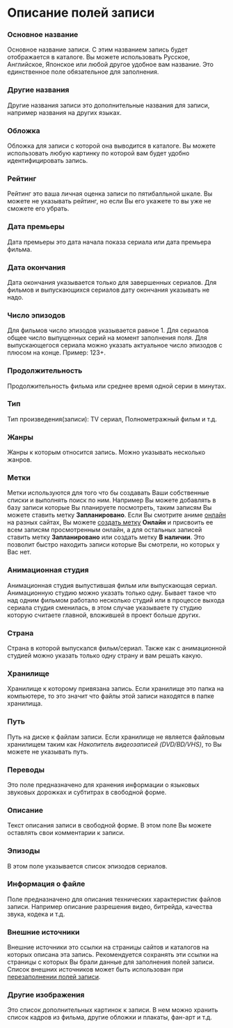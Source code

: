 # Описание полей записи

### Основное название
Основное название записи. С этим названием запись будет отображается в каталоге. Вы можете использовать Русское,
Английское, Японское или любой другое удобное вам название. Это единственное поле обязательное для заполнения.

### Другие названия
Другие названия записи это дополнительные названия для записи, например названия на других языках.

### Обложка
Обложка для записи с которой она выводится в каталоге. Вы можете использовать любую картинку по которой вам будет
удобно идентифицировать запись.

### Рейтинг
Рейтинг это ваша личная оценка записи по пятибалльной шкале. Вы можете не указывать рейтинг, но если Вы его укажете то
вы уже не сможете его убрать.

### Дата премьеры
Дата премьеры это дата начала показа сериала или дата премьера фильма.

### Дата окончания
Дата окончания указывается только для завершенных сериалов. Для фильмов и выпускающихся сериалов дату окончания
указывать не надо.

### Число эпизодов
Для фильмов число эпизодов указывается равное 1. Для сериалов общее число выпущенных серий на момент заполнения поля.
Для выпускающегося сериала можно указать актуальное число эпизодов с плюсом на конце. Пример: 123+.

### Продолжительность
Продолжительность фильма или среднее время одной серии в минутах.

### Тип
Тип произведения(записи): TV сериал, Полнометражный фильм и т.д.

### Жанры
Жанры к которым относится запись. Можно указывать несколько жанров.

### Метки
Метки используются для того что бы создавать Ваши собственные списки и выполнять поиск по ним. Например Вы можете
добавлять в базу записи которые Вы планируете посмотреть, таким записям Вы можете ставить метку **Запланировано**. Если
Вы смотрите аниме [онлайн](http://ru.wikipedia.org/wiki/Онлайн) на разных сайтах, Вы можете
[создать метку](/ru/user/general/labels.md) **Онлайн** и присвоить ее всем записям просмотренным онлайн, а для
остальных записей ставить метку **Запланировано** или создать метку **В наличии**. Это позволит быстро находить записи
которые Вы смотрели, но которых у Вас нет.

### Анимационная студия
Анимационная студия выпустившая фильм или выпускающая сериал. Анимационную студию можно указать только одну. Бывает
такое что над одним фильмом работало несколько студий или в процессе выхода сериала студия сменилась, в этом случае
указываете ту студию которую считаете главной, вложившей в проект больше других.

### Страна
Страна в которой выпускался фильм/сериал. Также как с анимационной студией можно указать только одну страну и вам
решать какую.

### Хранилище
Хранилище к которому привязана запись. Если хранилище это папка на компьютере, то это значит что файлы этой записи
находятся в папке хранилища.

### Путь
Путь на диске к файлам записи. Если хранилище не является файловым хранилищем таким как *Накопитель видеозаписей
(DVD/BD/VHS)*, то Вы можете не указывать путь.

### Переводы
Это поле предназначено для хранения информации о языковых звуковых дорожках и субтитрах в свободной форме.

### Описание
Текст описания записи в свободной форме. В этом поле Вы можете оставлять свои комментарии к записи.

### Эпизоды
В этом поле указывается список эпизодов сериалов.

### Информация о файле
Поле предназначено для описания технических характеристик файлов записи. Например описание разрешения видео, битрейда,
качества звука, кодека и т.д.

### Внешние источники
Внешние источники это ссылки на страницы сайтов и каталогов на которых описана эта запись. Рекомендуется сохранять эти
ссылки на страницы с которых Вы брали данные для заполнения полей записи. Список внешних источников может быть
использован при [перезаполнении полей записи](/ru/user/item/refill.md).

### Другие изображения
Это список дополнительных картинок к записи. В нем можно хранить список кадров из фильма, другие обложки и плакаты,
фан-арт и т.д.